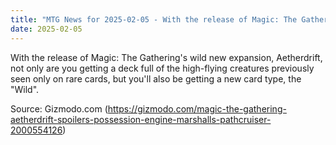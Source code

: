 ```yaml
---
title: "MTG News for 2025-02-05 - With the release of Magic: The Gathering's wild ne..."
date: 2025-02-05
---
```


With the release of Magic: The Gathering's wild new expansion, Aetherdrift, not only are you getting a deck full of the high-flying creatures previously seen only on rare cards, but you'll also be getting a new card type, the "Wild".

Source: Gizmodo.com (https://gizmodo.com/magic-the-gathering-aetherdrift-spoilers-possession-engine-marshalls-pathcruiser-2000554126)
